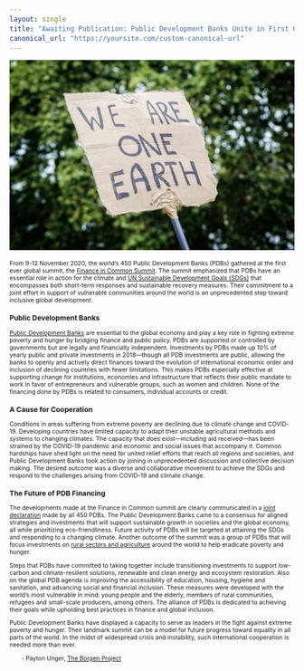 ```yaml
---
layout: single
title: "Awaiting Publication: Public Development Banks Unite in First Global Initiative"
canonical_url: "https://yoursite.com/custom-canonical-url"
---
```


[![Climate march in London](/assets/images/pdb.JPG "Climate March 21/09/14 - 12 by Gary Knight")](https://flic.kr/p/p3ywBm)

<html>
<head>
<style>
.center {
	text-align: center;
}
.myDiv {
  font-size: .75em;
}
.hang {
  padding-left: 22px ;
  text-indent: -22px ;
}
</style>
</head>
<body>
<div class="myDiv">

<p>From 9-12 November 2020, the world’s 450 Public Development Banks (PDBs) gathered at the first ever global summit, the <a href="https://financeincommon.org/summit">Finance in Common Summit</a>. The summit emphasized that PDBs have an essential role in action for the climate and <a href="https://www.undp.org/content/undp/en/home/sustainable-development-goals.html">UN Sustainable Development Goals (SDGs)</a> that encompasses both short-term responses and sustainable recovery measures. Their commitment to a joint effort in support of vulnerable communities around the world is an unprecedented step toward inclusive global development.</p>

<h3>Public Development Banks</h3>

<p><a href="https://financeincommon.org/why-finance-in-common">Public Development Banks</a> are essential to the global economy and play a key role in fighting extreme poverty and hunger by bridging finance and public policy. PDBs are supported or controlled by governments but are legally and financially independent.  Investments by PDBs made up 10% of yearly public and private investments in 2018&mdash;though all PDB investments are public, allowing the banks to openly and actively direct finances toward the evolution of international economic order and inclusion of declining countries with fewer limitations. This makes PDBs especially effective at supporting change for institutions, economies and infrastructure that reflects their public mandate to work in favor of entrepreneurs and vulnerable groups, such as women and children. None of the financing done by PDBs is related to consumers, individual accounts or credit. </p>

<h3>A Cause for Cooperation</h3>

<p>Conditions in areas suffering from extreme poverty are declining due to climate change and COVID-19. Developing countries have limited capacity to adapt their unstable agricultural methods and systems to changing climates. The capacity that does exist&mdash;including aid received&mdash;has been strained by the COVID-19 pandemic and economic and social issues that accompany it. Common hardships have shed light on the need for united relief efforts that reach all regions and societies, and Public Development Banks took action by joining in unprecedented discussion and collective decision making. The desired outcome was a diverse and collaborative movement to achieve the SDGs and respond to the challenges arising from COVID-19 and climate change.</p>

<h3>The Future of PDB Financing</h3>

<p>The developments made at the Finance in Common summit are clearly communicated in a <a href="https://financeincommon.org/sites/default/files/2020-11/FiCS%20-%20Joint%20declaration%20of%20all%20Public%20Development%20Banks.pdf">joint declaration</a> made by all 450 PDBs. The Public Development Banks came to a consensus for aligned strategies and investments that will support sustainable growth in societies and the global economy, all while prioritizing eco-friendliness. Future activity of PDBs will be targeted at attaining the SDGs and responding to a changing climate. Another outcome of the summit was a group of PDBs that will focus investments on <a href="https://financeincommon.org/sites/default/files/2020-11/FiCS%20-%20Declaration%20-%20Investing%20in%20sustainable%20food%20and%20agriculture%20systems%20the%20role%20of%20PDBs.pdf">rural sectors and agriculture</a> around the world to help eradicate poverty and hunger.</p>

<p>Steps that PDBs have committed to taking together include transitioning investments to support low-carbon and climate-resilient solutions, renewable and clean energy and ecosystem restoration. Also on the global PDB agenda is improving the accessibility of education, housing, hygiene and sanitation, and advancing social and financial inclusion. These measures were developed with the world’s most vulnerable in mind: young people and the elderly, members of rural communities, refugees and small-scale producers, among others. The alliance of PDBs is dedicated to achieving their goals while upholding best practices in finance and global inclusion.
</p>

<p>Public Development Banks have displayed a capacity to serve as leaders in the fight against extreme poverty and hunger. Their landmark summit can be a model for future progress toward equality in all parts of the world. In the midst of widespread crisis and instability, such international cooperation is needed more than ever.
</p>

<p>&emsp;&emsp;- Payton Unger, <a href="https://borgenproject.org/payton-unger">The Borgen Project</a></p>